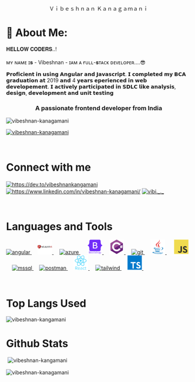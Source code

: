 <p align="center">Ｖｉｂｅｓｈｎａｎ Ｋａｎａｇａｍａｎｉ</p>


# 🦄 About Me:
 𝐇𝐄𝐋𝐋𝐎𝐖 𝐂𝐎𝐃𝐄𝐑𝐒..!<br><br>ᴍʏ ɴᴀᴍᴇ ɪ𝐬 - Vibeshnan - ɪᴀᴍ ᴀ ғᴜʟʟ-𝐬ᴛᴀᴄᴋ ᴅᴇᴠᴇʟᴏᴘᴇʀ....😎

𝗣𝗿𝗼𝗳𝗶𝗰𝗶𝗲𝗻𝘁 𝗶𝗻 𝘂𝘀𝗶𝗻𝗴 𝗔𝗻𝗴𝘂𝗹𝗮𝗿 𝗮𝗻𝗱 𝗝𝗮𝘃𝗮𝘀𝗰𝗿𝗶𝗽𝘁. 𝗜 𝗰𝗼𝗺𝗽𝗹𝗲𝘁𝗲𝗱 𝗺𝘆 𝗕𝗖𝗔 𝗴𝗿𝗮𝗱𝘂𝗮𝘁𝗶𝗼𝗻 𝗮𝘁 2019 𝗮𝗻𝗱 4 𝘆𝗲𝗮𝗿𝘀 𝗲𝗽𝗲𝗿𝗶𝗲𝗻𝗰𝗲𝗱 𝗶𝗻 𝘄𝗲𝗯 𝗱𝗲𝘃𝗲𝗹𝗼𝗽𝗲𝗺𝗲𝗻𝘁. 𝗜 𝗮𝗰𝘁𝗶𝘃𝗲𝗹𝘆 𝗽𝗮𝗿𝘁𝗶𝗰𝗶𝗽𝗮𝘁𝗲𝗱 𝗶𝗻 𝗦𝗗𝗟𝗖 𝗹𝗶𝗸𝗲 𝗮𝗻𝗮𝗹𝘆𝘀𝗶𝘀, 𝗱𝗲𝘀𝗶𝗴𝗻, 𝗱𝗲𝘃𝗲𝗹𝗼𝗽𝗺𝗲𝗻𝘁 𝗮𝗻𝗱 𝘂𝗻𝗶𝘁 𝘁𝗲𝘀𝘁𝗶𝗻𝗴


<h3 align="center">A passionate frontend developer from India</h3>

<p align="left"> <img src="https://komarev.com/ghpvc/?username=vibeshnan-kanagamani&label=Profile%20views&color=0e75b6&style=flat" alt="vibeshnan-kanagamani" /> </p>

<p align="left"> <a href="https://github.com/ryo-ma/github-profile-trophy"> <img src="https://github-profile-trophy.vercel.app/?username=vibeshnan-kangamani" alt="vibeshnan-kanagamani" /></a> </p>


<br>

# Connect with me
<p align="left">
<a href="https://dev.to/https://dev.to/vibeshnankangamani" target="blank"><img align="center" src="https://raw.githubusercontent.com/rahuldkjain/github-profile-readme-generator/master/src/images/icons/Social/devto.svg" alt="https://dev.to/vibeshnankangamani" height="30" width="40" /></a>
<a href="https://linkedin.com/in/https://www.linkedin.com/in/vibeshnan-kanagamani/" target="blank"><img align="center" src="https://raw.githubusercontent.com/rahuldkjain/github-profile-readme-generator/master/src/images/icons/Social/linked-in-alt.svg" alt="https://www.linkedin.com/in/vibeshnan-kanagamani/" height="30" width="40" /></a>
<a href="https://instagram.com/vibi._._" target="blank"><img align="center" src="https://raw.githubusercontent.com/rahuldkjain/github-profile-readme-generator/master/src/images/icons/Social/instagram.svg" alt="vibi._._" height="30" width="40" /></a>
</p>


<br>

# Languages and Tools
<p align="left"> <a href="https://angular.io" target="_blank" rel="noreferrer"> <img src="https://angular.io/assets/images/logos/angular/angular.svg" alt="angular" width="40" height="40"/> </a>  &nbsp;&nbsp;&nbsp;
 <a href="https://angular.io" target="_blank" rel="noreferrer"> <img src="https://raw.githubusercontent.com/devicons/devicon/master/icons/angularjs/angularjs-original-wordmark.svg" alt="angularjs" width="40" height="40"/> </a>
 &nbsp;&nbsp;&nbsp; <a href="https://azure.microsoft.com/en-in/" target="_blank" rel="noreferrer"> <img src="https://www.vectorlogo.zone/logos/microsoft_azure/microsoft_azure-icon.svg" alt="azure" width="40" height="40"/> </a>&nbsp;&nbsp;&nbsp;&nbsp;
  <a href="https://getbootstrap.com" target="_blank" rel="noreferrer"> <img src="https://raw.githubusercontent.com/devicons/devicon/master/icons/bootstrap/bootstrap-plain-wordmark.svg" alt="bootstrap" width="40" height="40"/> </a> &nbsp;&nbsp;&nbsp;
  <a href="https://www.w3schools.com/cs/" target="_blank" rel="noreferrer"> <img src="https://raw.githubusercontent.com/devicons/devicon/master/icons/csharp/csharp-original.svg" alt="csharp" width="40" height="40"/> </a> &nbsp;&nbsp;&nbsp;
  <a href="https://git-scm.com/" target="_blank" rel="noreferrer"> <img src="https://www.vectorlogo.zone/logos/git-scm/git-scm-icon.svg" alt="git" width="40" height="40"/> </a> &nbsp;&nbsp;&nbsp;
  <a href="https://www.java.com" target="_blank" rel="noreferrer"> <img src="https://raw.githubusercontent.com/devicons/devicon/master/icons/java/java-original.svg" alt="java" width="40" height="40"/> </a>&nbsp;&nbsp;&nbsp;&nbsp;
   <a href="https://developer.mozilla.org/en-US/docs/Web/JavaScript" target="_blank" rel="noreferrer"> <img src="https://raw.githubusercontent.com/devicons/devicon/master/icons/javascript/javascript-original.svg" alt="javascript" width="40" height="40"/> </a> &nbsp;&nbsp;&nbsp;
   <a href="https://www.microsoft.com/en-us/sql-server" target="_blank" rel="noreferrer"> <img src="https://www.svgrepo.com/show/303229/microsoft-sql-server-logo.svg" alt="mssql" width="40" height="40"/> </a> &nbsp;&nbsp;&nbsp;
   <a href="https://postman.com" target="_blank" rel="noreferrer"> <img src="https://www.vectorlogo.zone/logos/getpostman/getpostman-icon.svg" alt="postman" width="40" height="40"/> </a> &nbsp;&nbsp;&nbsp;
   <a href="https://reactjs.org/" target="_blank" rel="noreferrer"> <img src="https://raw.githubusercontent.com/devicons/devicon/master/icons/react/react-original-wordmark.svg" alt="react" width="40" height="40"/> </a>&nbsp;&nbsp;&nbsp;
    <a href="https://tailwindcss.com/" target="_blank" rel="noreferrer"> <img src="https://www.vectorlogo.zone/logos/tailwindcss/tailwindcss-icon.svg" alt="tailwind" width="40" height="40"/> </a> &nbsp;&nbsp;&nbsp;
    <a href="https://www.typescriptlang.org/" target="_blank" rel="noreferrer"> <img src="https://raw.githubusercontent.com/devicons/devicon/master/icons/typescript/typescript-original.svg" alt="typescript" width="40" height="40"/> </a> &nbsp;&nbsp;&nbsp;</p>


<br>

# Top Langs Used
<p><img align="left" src="https://github-readme-stats.vercel.app/api/top-langs?username=vibeshnan-kangamani&show_icons=true&locale=en&layout=compact" alt="vibeshnan-kangamani" /></p>

<br>

# Github Stats
<p>&nbsp;<img align="center" src="https://github-readme-stats.vercel.app/api?username=vibeshnan-kangamani&show_icons=true&locale=en" alt="vibeshnan-kangamani" /></p>

<p><img align="center" src="https://github-readme-streak-stats.herokuapp.com/?user=vibeshnan-kangamani&" alt="vibeshnan-kanagamani" /></p>
